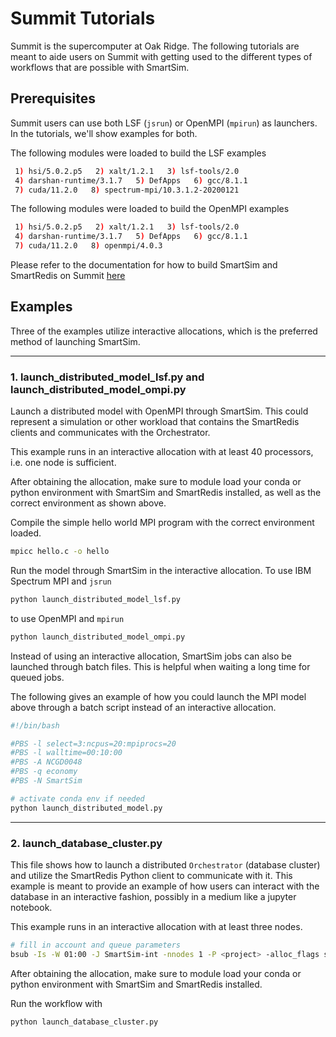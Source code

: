 
# Summit Tutorials

Summit is the supercomputer at Oak Ridge. The
following tutorials are meant to aide users on Summit with getting used to the
different types of workflows that are possible with SmartSim.


## Prerequisites

Summit users can use both LSF (`jsrun`) or OpenMPI (`mpirun`) as launchers. In the
tutorials, we'll show examples for both.

The following modules were loaded to build the LSF examples

```bash
 1) hsi/5.0.2.p5   2) xalt/1.2.1   3) lsf-tools/2.0
 4) darshan-runtime/3.1.7   5) DefApps   6) gcc/8.1.1
 7) cuda/11.2.0   8) spectrum-mpi/10.3.1.2-20200121
```

The following modules were loaded to build the OpenMPI examples

```bash
 1) hsi/5.0.2.p5   2) xalt/1.2.1   3) lsf-tools/2.0
 4) darshan-runtime/3.1.7   5) DefApps   6) gcc/8.1.1
 7) cuda/11.2.0   8) openmpi/4.0.3
```

Please refer to the documentation for how to build SmartSim and SmartRedis on
Summit [here](https://www.craylabs.org/docs/installation.html)

## Examples

Three of the examples utilize interactive allocations, which is the preferred method of
launching SmartSim.


----------

### 1. launch_distributed_model_lsf.py and launch_distributed_model_ompi.py

Launch a distributed model with OpenMPI through SmartSim. This could represent
a simulation or other workload that contains the SmartRedis clients and communicates
with the Orchestrator.

This example runs in an interactive allocation with at least 40 processors, i.e. one node
is sufficient.

After obtaining the allocation, make sure to module load your conda or python environment
with SmartSim and SmartRedis installed, as well as the correct environment as shown above.

Compile the simple hello world MPI program with the correct environment loaded.

```bash
mpicc hello.c -o hello
```

Run the model through SmartSim in the interactive allocation. To use IBM Spectrum MPI
and `jsrun`

```bash
python launch_distributed_model_lsf.py
```

to use OpenMPI and `mpirun`

```bash
python launch_distributed_model_ompi.py
```

Instead of using an interactive allocation, SmartSim jobs can also be
launched through batch files. This is helpful when waiting a long time
for queued jobs.

The following gives an example of how you could launch the MPI
model above through a batch script instead of an interactive allocation.

```bash
#!/bin/bash

#PBS -l select=3:ncpus=20:mpiprocs=20
#PBS -l walltime=00:10:00
#PBS -A NCGD0048
#PBS -q economy
#PBS -N SmartSim

# activate conda env if needed
python launch_distributed_model.py
```
---------

### 2. launch_database_cluster.py

This file shows how to launch a distributed ``Orchestrator`` (database cluster) and
utilize the SmartRedis Python client to communicate with it. This example is meant
to provide an example of how users can interact with the database in an interactive
fashion, possibly in a medium like a jupyter notebook.

This example runs in an interactive allocation with at least three
nodes.

```bash
# fill in account and queue parameters
bsub -Is -W 01:00 -J SmartSim-int -nnodes 1 -P <project> -alloc_flags smt1 $SHELL
```
After obtaining the allocation, make sure to module load your conda or python environment
with SmartSim and SmartRedis installed.

Run the workflow with

```bash
python launch_database_cluster.py
```


